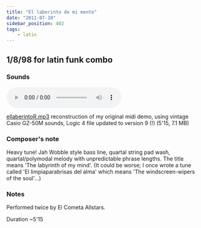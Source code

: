 ```yaml
---
title: "El laberinto de mi mente"
date: "2011-07-10"
sidebar_position: 402
tags:
    - latin
---
```


## 1/8/98 for latin funk combo

### Sounds

<audio controls>
  <source src="/ellaberintor.mp3"/>
</audio>

[ellaberintoR.mp3](/ellaberintor.mp3) reconstruction of my original midi demo, using vintage Casio GZ-50M sounds, Logic 4 file updated to version 9 (!) (5'15, 7.1 MB)

### Composer's note

Heavy tune! Jah Wobble style bass line, quartal string pad wash, quartal/polymodal melody with unpredictable phrase lengths. The title means 'The labyrinth of my mind'. (It could be worse; I once wrote a tune called 'El limpiaparabrisas del alma' which means 'The windscreen-wipers of the soul'...)

### Notes

Performed twice by El Cometa Allstars.

Duration ~5'15
